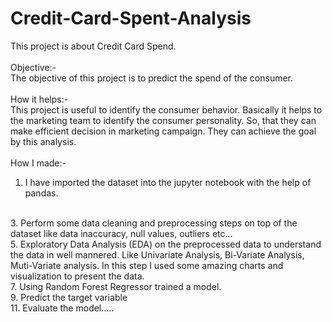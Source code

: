 # Credit-Card-Spent-Analysis
This project is about Credit Card Spend. 
<br>
<br>
Objective:-
<br>
The objective of this project is to predict the spend of the consumer.
<br>
<br>
How it helps:-
<br>
This project is useful to identify the consumer behavior. Basically it helps to the marketing team to identify the consumer personality. So, that they can make efficient decision in marketing campaign. They can achieve the goal by this analysis.
<br>
<br>
How I made:-
1. I have imported the dataset into the jupyter notebook with the help of pandas.
<br>
3. Perform some data cleaning and preprocessing steps on top of the dataset like data inaccuracy, null values, outliers etc...
<br>
5. Exploratory Data Analysis (EDA) on the preprocessed data to understand the data in well mannered. Like Univariate Analysis, Bi-Variate Analysis, Muti-Variate analysis. In this step I used some amazing charts and visualization to present the data.
<br>
7. Using Random Forest Regressor trained a model.
<br>
9. Predict the target variable
<br>
11. Evaluate the model.....
